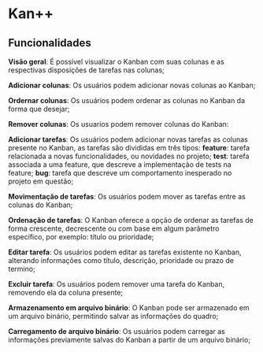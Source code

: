 # Kan++

## Funcionalidades

**Visão geral**: É possível visualizar o Kanban com suas colunas e as respectivas disposições de tarefas nas colunas;

**Adicionar colunas**: Os usuários podem adicionar novas colunas ao Kanban;

**Ordernar colunas**: Os usuários podem ordenar as colunas no Kanban da forma que desejar;

**Remover colunas**: Os usuarios podem remover colunas do Kanban:

**Adicionar tarefas**: Os usuários podem adicionar novas tarefas as colunas presente no Kanban, as tarefas são divididas em três tipos:
 **feature**: tarefa relacionada a novas funcionalidades, ou novidades no projeto;
 **test**: tarefa associada a uma feature, que descreve a implementação de tests na feature;
 **bug**: tarefa que descreve um comportamento inesperado no projeto em questão;

**Movimentação de tarefas**: Os usuários podem mover as tarefas entre as colunas do Kanban;

**Ordenação de tarefas**: O Kanban oferece a opção de ordenar as tarefas de forma crescente, decrescente ou com base em algum parâmetro específico, por exemplo: título ou prioridade;

**Editar tarefa**: Os usuários podem editar as tarefas existente no Kanban, alterando informações como título, descrição, prioridade ou prazo de termino;

**Excluir tarefa**: Os usuários podem remover uma tarefa do Kanban, removendo ela da coluna presente;

**Armazenamento em arquivo binário**: O Kanban pode ser armazenado em um arquivo binário, permitindo salvar as informações do quadro;

**Carregamento de arquivo binário**: Os usuários podem carregar as informações previamente salvas do Kanban a partir de um arquivo binário;
